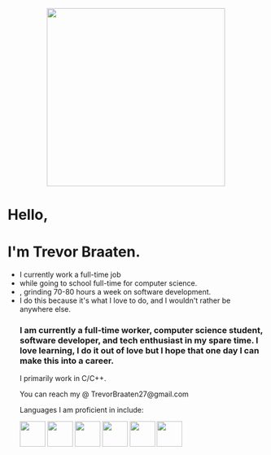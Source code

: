 <p align="Center">
  <img src="https://i.imgur.com/Ss3EJcs.png" height="350" width"350" />
</p>

<h1>Hello, </h1>
<h1> I'm Trevor Braaten.</h1>

<p>
<ul>
  <li>I currently work a full-time job</li>
  <li>while going to school full-time for computer science.</li>
  <li>, grinding 70-80 hours a week on software development.</li>
  <li>I do this because it's what I love to do, and I wouldn't rather be anywhere else.  </li>
 






<h3> I am currently a full-time worker, computer science student, software developer, and tech enthusiast in my spare time. I love learning, I do it out of love but I hope that one day I can make this into a career.</h3>
<p> I primarily work in C/C++.</p>
<p> You can reach my @ TrevorBraaten27@gmail.com </p>

<p> Languages I am proficient in include: </p>
<div>
  <img src="https://upload.wikimedia.org/wikipedia/commons/thumb/1/18/ISO_C%2B%2B_Logo.svg/1822px-ISO_C%2B%2B_Logo.svg.png" height="50" width="50" style="display: inline-block;"/>
  <img src="https://e7.pngegg.com/pngimages/724/306/png-clipart-c-logo-c-programming-language-icon-letter-c-blue-logo.png" height="50" width="50" style="display: inline-block;"/>
  <img src="https://upload.wikimedia.org/wikipedia/commons/thumb/c/c3/Python-logo-notext.svg/935px-Python-logo-notext.svg.png" height="50" width="50" style="display: inline-block;"/>
  <img src="https://cdn-icons-png.flaticon.com/512/732/732212.png" height="50" width="50" style="display: inline-block;"/>
  <img src="https://cdn-icons-png.flaticon.com/512/732/732190.png" height="50" width="50" style="display: inline-block;"/>
  <img src="https://cdn-icons-png.flaticon.com/512/5968/5968292.png" height="50" width="50" style="display: inline-block;"/>
</div>
